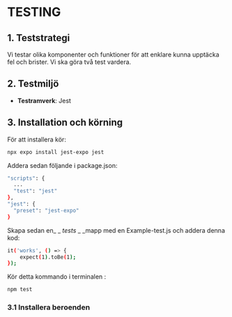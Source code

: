 # TESTING

## 1. Teststrategi
Vi testar olika komponenter och funktioner för att enklare kunna upptäcka fel och brister. Vi ska göra två test vardera. 


## 2. Testmiljö 
- **Testramverk**: Jest 

## 3. Installation och körning

För att installera kör: 

```bash
npx expo install jest-expo jest

```
Addera sedan följande i package.json: 
```bash
"scripts": {
  ...
  "test": "jest"
},
"jest": {
  "preset": "jest-expo"
}
```
Skapa sedan en_ _ _tests_ _ _mapp med en Example-test.js och addera denna kod:

```bash
it('works', () => {
    expect(1).toBe(1);
});
```
Kör detta kommando i terminalen :
```bash
npm test
```


### 3.1 Installera beroenden 